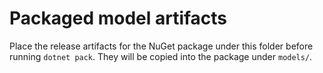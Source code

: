 # Packaged model artifacts

Place the release artifacts for the NuGet package under this folder before running `dotnet pack`.
They will be copied into the package under `models/`.
